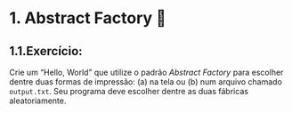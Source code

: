 # 1. Abstract Factory 🤘
## 1.1.Exercício:

Crie um “Hello, World” que utilize o padrão _Abstract Factory_ para escolher dentre duas formas de impressão:
(a) na tela ou (b) num arquivo chamado `output.txt`. Seu programa deve escolher dentre as duas fábricas
aleatoriamente.
